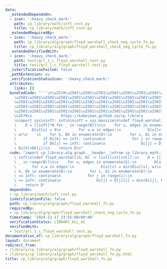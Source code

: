 ```yaml
---
data:
  _extendedDependsOn:
  - icon: ':heavy_check_mark:'
    path: cp_library/math/inft_cnst.py
    title: cp_library/math/inft_cnst.py
  _extendedRequiredBy:
  - icon: ':heavy_check_mark:'
    path: cp_library/alg/graph/floyd_warshall_check_neg_cycle_fn.py
    title: cp_library/alg/graph/floyd_warshall_check_neg_cycle_fn.py
  _extendedVerifiedWith:
  - icon: ':heavy_check_mark:'
    path: test/grl_1_c_floyd_warshall.test.py
    title: test/grl_1_c_floyd_warshall.test.py
  _isVerificationFailed: false
  _pathExtension: py
  _verificationStatusIcon: ':heavy_check_mark:'
  attributes:
    links: []
  bundledCode: "'''\n\u257A\u2501\u2501\u2501\u2501\u2501\u2501\u2501\u2501\u2501\u2501\
    \u2501\u2501\u2501\u2501\u2501\u2501\u2501\u2501\u2501\u2501\u2501\u2501\u2501\
    \u2501\u2501\u2501\u2501\u2501\u2501\u2501\u2501\u2501\u2501\u2501\u2501\u2501\
    \u2501\u2501\u2501\u2501\u2501\u2501\u2501\u2501\u2501\u2501\u2501\u2501\u2501\
    \u2501\u2501\u2501\u2501\u2501\u2501\u2501\u2501\u2501\u2501\u2501\u2501\u2501\
    \u2578\n             https://kobejean.github.io/cp-library               \n'''\n\
    \nimport sys\ninft: int\n\ninft = sys.maxsize\n\ndef floyd_warshall(G, N) -> list[list[int]]:\n\
    \    D = [[inft]*N for _ in range(N)]\n\n    for u, edges in enumerate(G):\n \
    \       D[u][u] = 0\n        for v,w in edges:\n            D[u][v] = min(D[u][v],\
    \ w)\n    \n    for k, Dk in enumerate(D):\n        for i, Di in enumerate(D):\n\
    \            if Di[k] == inft: continue\n            for j in range(i):\n    \
    \            if Dk[j] == inft: continue\n                Di[j] = D[j][i] = min(Di[j],\
    \ Di[k]+Dk[j])\n    return D\n"
  code: "import cp_library.alg.graph.__header__\nfrom cp_library.math.inft_cnst import\
    \ inft\n\ndef floyd_warshall(G, N) -> list[list[int]]:\n    D = [[inft]*N for\
    \ _ in range(N)]\n\n    for u, edges in enumerate(G):\n        D[u][u] = 0\n \
    \       for v,w in edges:\n            D[u][v] = min(D[u][v], w)\n    \n    for\
    \ k, Dk in enumerate(D):\n        for i, Di in enumerate(D):\n            if Di[k]\
    \ == inft: continue\n            for j in range(i):\n                if Dk[j]\
    \ == inft: continue\n                Di[j] = D[j][i] = min(Di[j], Di[k]+Dk[j])\n\
    \    return D"
  dependsOn:
  - cp_library/math/inft_cnst.py
  isVerificationFile: false
  path: cp_library/alg/graph/floyd_warshall_fn.py
  requiredBy:
  - cp_library/alg/graph/floyd_warshall_check_neg_cycle_fn.py
  timestamp: '2024-12-17 23:55:08+09:00'
  verificationStatus: LIBRARY_ALL_AC
  verifiedWith:
  - test/grl_1_c_floyd_warshall.test.py
documentation_of: cp_library/alg/graph/floyd_warshall_fn.py
layout: document
redirect_from:
- /library/cp_library/alg/graph/floyd_warshall_fn.py
- /library/cp_library/alg/graph/floyd_warshall_fn.py.html
title: cp_library/alg/graph/floyd_warshall_fn.py
---
```

